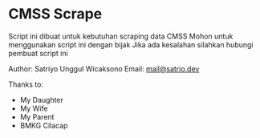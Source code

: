 # CMSS Scrape

Script ini dibuat untuk kebutuhan scraping data CMSS
Mohon untuk menggunakan script ini dengan bijak
Jika ada kesalahan silahkan hubungi pembuat script ini

Author: Satriyo Unggul Wicaksono
Email: mail@satrio.dev

Thanks to:

- My Daughter
- My Wife
- My Parent
- BMKG Cilacap
